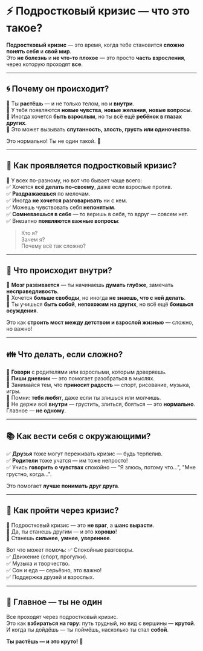 # ⚡ Подростковый кризис — что это такое?

**Подростковый кризис** — это время, когда тебе становится **сложно понять себя** и **свой мир**.  
Это **не болезнь** и **не что-то плохое** — это просто **часть взросления**, через которую проходят **все**.

---

## 🌀 Почему он происходит?

🔹 Ты **растёшь** — и не только телом, но и **внутри**.  
🔹 У тебя появляются **новые чувства**, **новые желания**, **новые вопросы**.  
🔹 Иногда хочется **быть взрослым**, но ты всё ещё **ребёнок в глазах других**.  
🔹 Это может вызывать **спутанность, злость, грусть или одиночество**.

Это нормально! Ты не один такой. 💛

---

## 😤 Как проявляется подростковый кризис?

🔹 У всех по-разному, но вот что бывает чаще всего:  
✅ Хочется **всё делать по-своему**, даже если взрослые против.  
✅ **Раздражаешься** по мелочам.  
✅ Иногда **не хочется разговаривать** ни с кем.  
✅ Можешь чувствовать себя **непонятым**.  
✅ **Сомневаешься в себе** — то веришь в себя, то вдруг — совсем нет.  
✅ Внезапно **появляются важные вопросы**:  
> Кто я?  
> Зачем я?  
> Почему всё так сложно?

---

## 🧠 Что происходит внутри?

🔹 **Мозг развивается** — ты начинаешь **думать глубже**, замечать **несправедливость**.  
🔹 Хочется **больше свободы**, но иногда **не знаешь, что с ней делать**.  
🔹 Ты учишься **быть собой**, **непохожим на других**, но всё ещё **боишься осуждения**.  

Это как **строить мост между детством и взрослой жизнью** — сложно, но важно!

---

## 👪 Что делать, если сложно?

🔹 **Говори** с родителями или взрослыми, которым доверяешь.  
🔹 **Пиши дневник** — это помогает разобраться в мыслях.  
🔹 Занимайся тем, что **приносит радость** — спорт, рисование, музыка, игры.  
🔹 Помни: **тебя любят**, даже если ты злишься или молчишь.  
🔹 Не держи всё **внутри** — грустить, злиться, бояться — это **нормально**. Главное — **не одному**.

---

## 📚 Как вести себя с окружающими?

✅ **Друзья** тоже могут переживать кризис — будь терпелив.  
✅ **Родители** тоже учатся — им тоже непросто!  
✅ Учись **говорить о чувствах** спокойно — "Я злюсь, потому что...", "Мне грустно, когда...".

Это помогает **лучше понимать друг друга**.

---

## 💪 Как пройти через кризис?

🔹 Подростковый кризис — это **не враг**, а **шанс вырасти**.  
🔹 Да, ты станешь другим — и это **хорошо**!  
🔹 Станешь **сильнее**, **умнее**, **увереннее**.

Вот что может помочь:
✅ Спокойные разговоры.  
✅ Движение (спорт, прогулки).  
✅ Музыка и творчество.  
✅ Сон и еда — серьёзно, это важно!  
✅ Поддержка друзей и взрослых.

---

## 🌟 Главное — ты не один

Все проходят через подростковый кризис.  
Это как **взбираться на гору**: путь трудный, но вид с вершины — **крутой**.  
И когда ты дойдёшь — ты поймёшь, насколько ты стал **собой**.  

**Ты растёшь — и это круто!** 🚀
